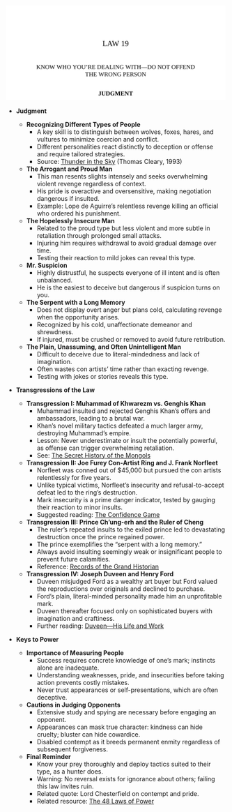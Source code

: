 ![19-know-opponent](19-know-opponent.best.png)

- **Judgment**
  - **Recognizing Different Types of People**
    - A key skill is to distinguish between wolves, foxes, hares, and vultures to minimize coercion and conflict.  
    - Different personalities react distinctly to deception or offense and require tailored strategies.  
    - Source: [Thunder in the Sky](https://www.goodreads.com/book/show/169693.Thunder_in_the_Sky) (Thomas Cleary, 1993)  
  - **The Arrogant and Proud Man**
    - This man resents slights intensely and seeks overwhelming violent revenge regardless of context.  
    - His pride is overactive and oversensitive, making negotiation dangerous if insulted.  
    - Example: Lope de Aguirre’s relentless revenge killing an official who ordered his punishment.  
  - **The Hopelessly Insecure Man**
    - Related to the proud type but less violent and more subtle in retaliation through prolonged small attacks.  
    - Injuring him requires withdrawal to avoid gradual damage over time.  
    - Testing their reaction to mild jokes can reveal this type.  
  - **Mr. Suspicion**
    - Highly distrustful, he suspects everyone of ill intent and is often unbalanced.  
    - He is the easiest to deceive but dangerous if suspicion turns on you.  
  - **The Serpent with a Long Memory**
    - Does not display overt anger but plans cold, calculating revenge when the opportunity arises.  
    - Recognized by his cold, unaffectionate demeanor and shrewdness.  
    - If injured, must be crushed or removed to avoid future retribution.  
  - **The Plain, Unassuming, and Often Unintelligent Man**
    - Difficult to deceive due to literal-mindedness and lack of imagination.  
    - Often wastes con artists’ time rather than exacting revenge.  
    - Testing with jokes or stories reveals this type.  

- **Transgressions of the Law**
  - **Transgression I: Muhammad of Khwarezm vs. Genghis Khan**
    - Muhammad insulted and rejected Genghis Khan’s offers and ambassadors, leading to a brutal war.  
    - Khan’s novel military tactics defeated a much larger army, destroying Muhammad’s empire.  
    - Lesson: Never underestimate or insult the potentially powerful, as offense can trigger overwhelming retaliation.  
    - See: [The Secret History of the Mongols](https://yalebooks.yale.edu/book/9780300138117/secret-history-mongols)  
  - **Transgression II: Joe Furey Con-Artist Ring and J. Frank Norfleet**
    - Norfleet was conned out of $45,000 but pursued the con artists relentlessly for five years.  
    - Unlike typical victims, Norfleet’s insecurity and refusal-to-accept defeat led to the ring’s destruction.  
    - Mark insecurity is a prime danger indicator, tested by gauging their reaction to minor insults.  
    - Suggested reading: [The Confidence Game](https://www.penguinrandomhouse.com/books/553487/the-confidence-game-by-maria-konnikova/)  
  - **Transgression III: Prince Ch’ung-erh and the Ruler of Cheng**
    - The ruler’s repeated insults to the exiled prince led to devastating destruction once the prince regained power.  
    - The prince exemplifies the “serpent with a long memory.”  
    - Always avoid insulting seemingly weak or insignificant people to prevent future calamities.  
    - Reference: [Records of the Grand Historian](https://en.wikipedia.org/wiki/Records_of_the_Grand_Historian)  
  - **Transgression IV: Joseph Duveen and Henry Ford**
    - Duveen misjudged Ford as a wealthy art buyer but Ford valued the reproductions over originals and declined to purchase.  
    - Ford’s plain, literal-minded personality made him an unprofitable mark.  
    - Duveen thereafter focused only on sophisticated buyers with imagination and craftiness.  
    - Further reading: [Duveen—His Life and Work](https://archive.org/details/duveenhislifewor00morgiala)  

- **Keys to Power**
  - **Importance of Measuring People**
    - Success requires concrete knowledge of one’s mark; instincts alone are inadequate.  
    - Understanding weaknesses, pride, and insecurities before taking action prevents costly mistakes.  
    - Never trust appearances or self-presentations, which are often deceptive.  
  - **Cautions in Judging Opponents**
    - Extensive study and spying are necessary before engaging an opponent.  
    - Appearances can mask true character: kindness can hide cruelty; bluster can hide cowardice.  
    - Disabled contempt as it breeds permanent enmity regardless of subsequent forgiveness.  
  - **Final Reminder**
    - Know your prey thoroughly and deploy tactics suited to their type, as a hunter does.  
    - Warning: No reversal exists for ignorance about others; failing this law invites ruin.  
    - Related quote: Lord Chesterfield on contempt and pride.  
    - Related resource: [The 48 Laws of Power](https://www.amazon.com/48-Laws-Power-Robert-Greene/dp/0140280197)
